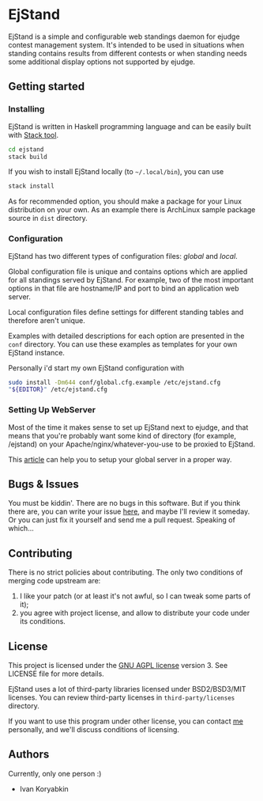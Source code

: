 # EjStand

EjStand is a simple and configurable web standings daemon for ejudge contest
management system. It's intended to be used in situations when standing contains
results from different contests or when standing needs some additional display
options not supported by ejudge.

## Getting started

### Installing

EjStand is written in Haskell programming language and can be easily
built with [Stack tool](https://www.haskellstack.org/).

```bash
cd ejstand
stack build
```

If you wish to install EjStand locally (to `~/.local/bin`), you can use 
```bash
stack install
```

As for recommended option, you should make a package for your Linux
distribution on your own. As an example there is ArchLinux sample package
source in `dist` directory.

### Configuration

EjStand has two different types of configuration files: _global_ and _local_.

Global configuration file is unique and contains options which are applied for
all standings served by EjStand. For example, two of the most important options
in that file are hostname/IP and port to bind an application web server.

Local configuration files define settings for different standing tables and
therefore aren't unique.

Examples with detailed descriptions for each option are presented in the
`conf` directory. You can use these examples as templates for your own EjStand
instance.

Personally i'd start my own EjStand configuration with
```bash
sudo install -Dm644 conf/global.cfg.example /etc/ejstand.cfg
"${EDITOR}" /etc/ejstand.cfg
```

### Setting Up WebServer

Most of the time it makes sense to set up EjStand next to ejudge, and that means
that you're probably want some kind of directory (for example, /ejstand) on
your Apache/nginx/whatever-you-use to be proxied to EjStand.

This [article](https://www.nginx.com/resources/wiki/start/topics/examples/likeapache/)
can help you to setup your global server in a proper way.

## Bugs & Issues

You must be kiddin'. There are no bugs in this software. But if you think there
are, you can write your issue [here](https://apathism.net/git/apathism/ejstand/issues),
and maybe I'll review it someday. Or you can just fix it yourself and send me a pull
request. Speaking of which...

## Contributing

There is no strict policies about contributing. The only two conditions of merging
code upstream are:
1. I like your patch (or at least it's not awful, so I can tweak some parts of
   it);
2. you agree with project license, and allow to distribute your code under its
   conditions.

## License

This project is licensed under the
[GNU AGPL license](https://www.gnu.org/licenses/agpl-3.0.en.html) version 3.
See LICENSE file for more details.

EjStand uses a lot of third-party libraries licensed under BSD2/BSD3/MIT licenses.
You can review third-party licenses in `third-party/licenses` directory.

If you want to use this program under other license, you can contact
[me](https://apathism.net/contacts) personally, and we'll discuss conditions
of licensing.

## Authors

Currently, only one person :)

* Ivan Koryabkin
